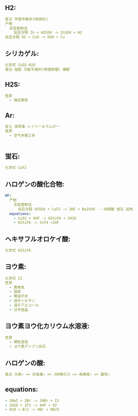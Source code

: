 ## H2:

```yaml
笔记 宇宙中最多(地球O2)
产物
  实验室制法
    反应方程 Zn + H2SO4 -> ZnSO4 + H2
反应方程 H2 + CuO -> H2O + Cu

```

## シリカゲル:

```yaml
化学式 SiO2·H2O
笔记 硅胶 万能干燥剂(物理原理) 潮解

```

## H2S:

```yaml
性质
  - 强还原性

```

## Ar:

```yaml
定义 发现者 レイリー＆ラムゼー
性质
  - 空气中第三多
  
```

## 蛍石:

```yaml
化学式 CaF2

```

## ハロゲンの酸化合物:

```yaml
HF:
  产物
    实验室制法
      反应方程 H2SO4 + CaF2 -> 2HF + Na2SO4 ···浓硫酸 蛍石 加热
  equations:
    - SiO2 + 6HF -> H2SiF6 + 2H2O
    - H2SiF6 -> SiF4 +2HF

```

## ヘキサフルオロケイ酸:

```yaml
化学式 H2SiF6

```

## ヨウ素:

```yaml
化学式 I2
性质
  - 黑紫色
  - 固体
  - 难溶于水
  - 溶于ヘキサン
  - 溶于アルコール
  - 分子结晶

```

## ヨウ素ヨウ化カリウム水溶液:

```yaml
性质
  - 褐色溶液
  - ヨウ素デンプン反応

```

## ハロゲンの酸:

```yaml
笔记 元素↑ => 非金属↑ => 对H吸引力 => 电离度↑ => 酸性↑

```

## equations:

```yaml
- 2NaI + 2Br -> 2HBr + I2
- 2H2O + 2F2 -> 4HF + O2
- H2O + Br2 -> HBr + HBrO
```